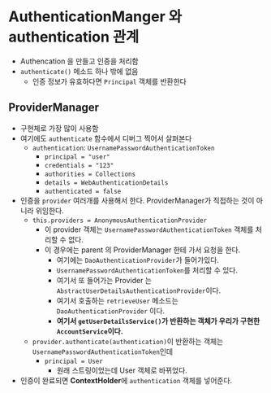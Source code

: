 # AuthenticationManger 와 authentication 관계

- Authencation 을 만들고 인증을 처리함
- `authenticate()` 메소드 하나 밖에 없음
  - 인증 정보가 유효하다면 `Principal` 객체를 반환한다

## ProviderManager

- 구현체로 가장 많이 사용함
- 여기에도 `authenticate` 함수에서 디버그 찍어서 살펴본다
  - `authentication`: `UsernamePasswordAuthenticationToken`
    - `principal = "user"`
    - `credentials = "123"`
    - `authorities = Collections`
    - `details = WebAuthenticationDetails`
    - `authenticated = false`
- 인증을 `provider` 여러개를 사용해서 한다. ProviderManager가 직접하는 것이 아니라 위임한다.
  - `this.providers = AnonymousAuthenticationProvider`
    - 이 provider 객체는 `UsernamePasswordAuthenticationToken` 객체를 처리할 수 없다.
    - 이 경우에는 parent 의 ProviderManager 한테 가서 요청을 한다.
      - 여기에는 `DaoAuthenticationProvider`가 들어가있다.
      - `UsernamePasswordAuthenticationToken`를 처리할 수 있다.
      - 여기서 또 들어가는 Provider 는 `AbstractUserDetailsAuthenticationProvider`이다.
      - 여기서 호출하는 `retrieveUser` 메소드는 `DaoAuthenticationProvider` 이다.
      - **여기서 `getUserDetailsService()`가 반환하는 객체가 우리가 구현한 `AccountService`이다.**
  - `provider.authenticate(authentication)`이 반환하는 객체는 `UsernamePasswordAuthenticationToken`인데
    - `principal = User`
      - 원래 스트링이었는데 User 객체로 바뀌었다.
- 인증이 완료되면 **ContextHolder**에 `authentication` 객체를 넣어준다.